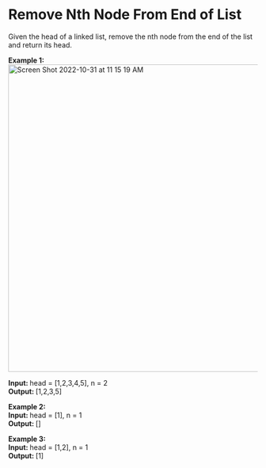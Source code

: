 # Remove Nth Node From End of List

Given the head of a linked list, remove the nth node from the end of the list and return its head.

<b>Example 1: </b></br>
<img width="621" alt="Screen Shot 2022-10-31 at 11 15 19 AM" src="https://user-images.githubusercontent.com/21989049/198940155-f2ab3450-d8d7-4a95-93d9-fbaae5642e49.png">

<b>Input: </b> head = [1,2,3,4,5], n = 2</br>
<b>Output: </b> [1,2,3,5]</br>


<b>Example 2: </b></br>
<b>Input: </b> head = [1], n = 1</br>
<b>Output: </b>[]</br>

<b>Example 3: </b></br>
<b>Input: </b> head = [1,2], n = 1</br>
<b>Output: </b> [1]</br>
